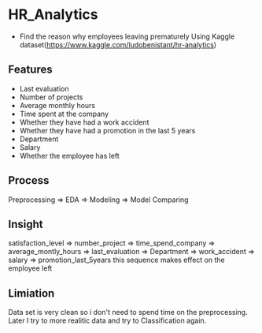 # HR_Analytics
- Find the reason why employees leaving prematurely Using Kaggle dataset(https://www.kaggle.com/ludobenistant/hr-analytics)

## Features
- Last evaluation
- Number of projects
- Average monthly hours
- Time spent at the company
- Whether they have had a work accident
- Whether they have had a promotion in the last 5 years
- Department
- Salary
- Whether the employee has left


## Process
Preprocessing => EDA => Modeling => Model Comparing

## Insight
satisfaction_level => number_project => time_spend_company => average_montly_hours => last_evaluation => Department => work_accident => salary => promotion_last_5years  this sequence makes effect on the employee left


## Limiation
Data set is very clean so i don't need to spend time on the preprocessing. Later I try to more realitic data and try to Classification again.

